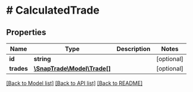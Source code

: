 # # CalculatedTrade

## Properties

Name | Type | Description | Notes
------------ | ------------- | ------------- | -------------
**id** | **string** |  | [optional]
**trades** | [**\SnapTrade\Model\Trade[]**](Trade.md) |  | [optional]

[[Back to Model list]](../../README.md#models) [[Back to API list]](../../README.md#endpoints) [[Back to README]](../../README.md)
